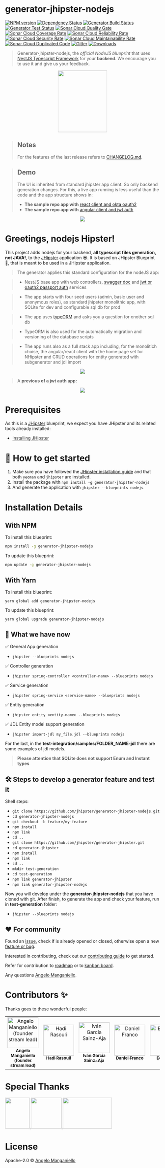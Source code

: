 # generator-jhipster-nodejs

[![NPM version][npm-image]][npm-url]
[![Dependency Status][daviddm-image]][daviddm-url]
[![Generator Build Status][github-actions-generator-ci-image]][github-actions-url]
[![Generator Test Status][github-actions-generator-test-image]][github-actions-url]
[![Sonar Cloud Quality Gate][sonar-gate-image]][sonar-url]
[![Sonar Cloud Coverage Rate][sonar-coverage-image]][sonar-coverage-url]
[![Sonar Cloud Reliability Rate][sonar-reliability-image]][sonar-url]
[![Sonar Cloud Security Rate][sonar-security-image]][sonar-url]
[![Sonar Cloud Maintainability Rate][sonar-maintainability-image]][sonar-url]
[![Sonar Cloud Duplicated Code][sonar-duplication-image]][sonar-url]
[![Gitter][gitter-image]][gitter-url]
[![Downloads][npmcharts-image]][npmcharts-url]

> Generator-jhipster-nodejs, the _official NodeJS blueprint_ that uses [NestJS Typescript Framework](https://nestjs.com/) for your **backend**. We encourage you to use it and give us your feedback.

<div align="center">
	<a href="https://github.com/jhipster/generator-jhipster-nodejs">
		<img width="160" height="200" src="https://raw.githubusercontent.com/jhipster/generator-jhipster-nodejs/v1.0.1/logo-nhipster.png">
	</a>
</div>

> ## Notes
>
> For the features of the last release refers to [CHANGELOG.md](https://github.com/jhipster/generator-jhipster-nodejs/blob/master/CHANGELOG.md).

> ## Demo
>
> The UI is inherited from standard jhipster app client. So only backend generation changes.
> For this, a live app running is less useful than the code and the app structure shows in:
>
> -   **The sample repo app with** [react client and okta oauth2](https://github.com/jhipster/jhipster-sample-app-nodejs-oauth2/tree/v1.0.1)
> -   **The sample repo app with** [angular client and jwt auth](https://github.com/jhipster/jhipster-sample-app-nodejs/tree/v1.0.1)

<div align="center">
	<a href="https://github.com/jhipster/generator-jhipster-nodejs">
		<img src="https://raw.githubusercontent.com/jhipster/generator-jhipster-nodejs/v1.0.1/nhipster-cli-logo.png">
	</a>
</div>

# Greetings, nodejs Hipster!

This project adds nodejs for your backend, **all typescript files generation, not JAVA!**, to the [JHipster](https://www.jhipster.tech/) application 😎. It is based on JHipster Blueprint 🔵, that is meant to be used in a JHipster application.

> The generator applies this standard configuration for the nodeJS app:

> -   NestJS base app with web controllers, [swagger doc](https://github.com/nestjs/swagger) and [jwt or oauth2 passport auth](https://github.com/nestjs/passport) services

> -   The app starts with four seed users (admin, basic user and anonymous roles), as standard jhipster monolithic app, with SQLite for dev and configurable sql db for prod

> -   The app uses [typeORM](https://github.com/nestjs/typeorm) and asks you a question for onother sql db

> -   TypeORM is also used for the automatically migration and versioning of the database scripts

> -   The app runs also as a full stack app including, for the monolitich choise, the angular/react client with the home page set for NHipster and CRUD operations for entity generated with subgenerator and jdl import

<div align="center">
		<img src="https://raw.githubusercontent.com/jhipster/generator-jhipster-nodejs/v1.0.1/nhipster-cli.gif">
</div>

> A **previous of a jwt auth app:**

<div align="center">
		<img src="https://raw.githubusercontent.com/jhipster/generator-jhipster-nodejs/v1.0.1/demo-full-app.gif">
</div>

# Prerequisites

As this is a [JHipster](https://www.jhipster.tech/) blueprint, we expect you have JHipster and its related tools already installed:

-   [Installing JHipster](https://www.jhipster.tech/installation/)

# 🚀 How to get started

1. Make sure you have followed the [JHipster installation guide](https://www.jhipster.tech/installation) and that both `yeoman` and `jhipster` are installed.
2. Install the package with `npm install -g generator-jhipster-nodejs`
3. And generate the application with `jhipster --blueprints nodejs`

# Installation Details

## With NPM

To install this blueprint:

```bash
npm install -g generator-jhipster-nodejs
```

To update this blueprint:

```bash
npm update -g generator-jhipster-nodejs
```

## With Yarn

To install this blueprint:

```
yarn global add generator-jhipster-nodejs
```

To update this blueprint:

```bash
yarn global upgrade generator-jhipster-nodejs
```

## 🚦 What we have now

✅ General App generation

-   `jhipster --blueprints nodejs`

✅ Controller generation

-   `jhipster spring-controller <controller-name> --blueprints nodejs`

✅ Service generation

-   `jhipster spring-service <service-name> --blueprints nodejs`

✅ Entity generation

-   `jhipster entity <entity-name> --blueprints nodejs`

✅ JDL Entity model support generation

-   `jhipster import-jdl my_file.jdl --blueprints nodejs`

For the last, in the **test-integration/samples/FOLDER_NAME-jdl** there are some examples of jdl models.

> **Please attention that SQLite does not support Enum and Instant types**

## 🛠 Steps to develop a generator feature and test it

Shell steps:

-   `git clone https://github.com/jhipster/generator-jhipster-nodejs.git`
-   `cd generator-jhipster-nodejs`
-   `git checkout -b feature/my-feature`
-   `npm install`
-   `npm link`
-   `cd ..`
-   `git clone https://github.com/jhipster/generator-jhipster.git`
-   `cd generator-jhipster`
-   `npm install`
-   `npm link`
-   `cd ..`
-   `mkdir test-generation`
-   `cd test-generation`
-   `npm link generator-jhipster`
-   `npm link generator-jhipster-nodejs`

Now you will develop under the **generator-jhipster-nodejs** that you have cloned with git.
After finish, to generate the app and check your feature, run in **test-generation** folder:

-   `jhipster --blueprints nodejs`

## ❤️ For community

Found an [issue](https://github.com/jhipster/generator-jhipster-nodejs/issues), check if is already opened or closed, otherwise open a new [feature or bug](https://github.com/jhipster/generator-jhipster-nodejs/issues/new/choose).

Interested in contributing, check out our [contributing guide](https://github.com/jhipster/generator-jhipster-nodejs/blob/master/CONTRIBUTING.md) to get started.

Refer for contribution to [roadmap](https://github.com/jhipster/generator-jhipster-nodejs/blob/master/ROADMAP.md) or to [kanban board](https://github.com/jhipster/generator-jhipster-nodejs/projects/1?fullscreen=true).

Any questions [Angelo Manganiello](mailto:angelo.mang@libero.it).

# Contributors ✨

Thanks goes to these wonderful people:

<table><tr><td align="center"><a href="https://github.com/amanganiello90"><img src="https://avatars3.githubusercontent.com/u/20536757?s=400" width="100px;" alt="Angelo Manganiello (founder stream lead)"/><br/><sub><b>Angelo Manganiello</b><br/><b>(founder stream lead)</b></sub></a></td><td align="center"><a href="https://github.com/hadirsa"><img src="https://avatars2.githubusercontent.com/u/3942854?s=400" width="100px;" alt="Hadi Rasouli"/><br /><sub><b>Hadi Rasouli</b></sub></a></td><td align="center"><a href="https://github.com/ivangsa"><img src="https://avatars1.githubusercontent.com/u/1246876?s=400" width="100px;" alt="Iván García Sainz-Aja"/><br /><sub><b>Iván García Sainz-Aja</b></sub></a></td><td align="center"><a href="https://github.com/DanielFran"><img src="https://avatars1.githubusercontent.com/u/3706415?s=400" width="100px;" alt="Daniel Franco"/><br /><sub><b>Daniel Franco</b></sub></a></td><td align="center"><a href="https://github.com/Aragonbn90"><img src="https://avatars2.githubusercontent.com/u/4463823?s=400" width="100px;" alt="Ed Pham"/><br /><sub><b>Ed Pham</b></sub></a></td></tr></table>

# Special Thanks

<div align="left">
		<a href="https://www.jetbrains.com/?from=generator-jhipster-nodejs">
		  <img width="80" height="100" src="https://raw.githubusercontent.com/jhipster/generator-jhipster-nodejs/v1.0.1/jetbrains.png">
		</a>
		<a href="https://code.visualstudio.com">
		  <img width="100" height="100" src="https://raw.githubusercontent.com/jhipster/generator-jhipster-nodejs/v1.0.1/visualstudio-code.png">
		</a>
		<a href="https://www.jhipster.tech">
		  <img width="160" height="100" src="https://raw.githubusercontent.com/jhipster/generator-jhipster-nodejs/v1.0.1/jhipster-logo.png">
		</a>
</div>

# License

Apache-2.0 © [Angelo Manganiello](https://github.com/amanganiello90)

[npm-image]: https://img.shields.io/npm/v/generator-jhipster-nodejs.svg
[npm-url]: https://npmjs.org/package/generator-jhipster-nodejs
[github-actions-generator-ci-image]: https://github.com/jhipster/generator-jhipster-nodejs/workflows/Generator%20CI/badge.svg
[github-actions-generator-test-image]: https://github.com/jhipster/generator-jhipster-nodejs/workflows/Test%20Integration/badge.svg
[github-actions-url]: https://github.com/jhipster/generator-jhipster-nodejs/actions
[sonar-url]: https://sonarcloud.io/dashboard?branch=master&id=jhipster_generator-jhipster-nodejs
[sonar-coverage-url]: https://sonarcloud.io/component_measures?branch=master&id=jhipster_generator-jhipster-nodejs&metric=coverage&view=list
[sonar-gate-image]: https://sonarcloud.io/api/project_badges/measure?branch=master&project=jhipster_generator-jhipster-nodejs&metric=alert_status
[sonar-coverage-image]: https://sonarcloud.io/api/project_badges/measure?branch=master&project=jhipster_generator-jhipster-nodejs&metric=coverage
[sonar-reliability-image]: https://sonarcloud.io/api/project_badges/measure?branch=master&project=jhipster_generator-jhipster-nodejs&metric=reliability_rating
[sonar-security-image]: https://sonarcloud.io/api/project_badges/measure?branch=master&project=jhipster_generator-jhipster-nodejs&metric=security_rating
[sonar-maintainability-image]: https://sonarcloud.io/api/project_badges/measure?branch=master&project=jhipster_generator-jhipster-nodejs&metric=sqale_rating
[sonar-duplication-image]: https://sonarcloud.io/api/project_badges/measure?branch=master&project=jhipster_generator-jhipster-nodejs&metric=duplicated_lines_density
[daviddm-image]: https://david-dm.org/jhipster/generator-jhipster-nodejs.svg?theme=shields.io
[daviddm-url]: https://david-dm.org/jhipster/generator-jhipster-nodejs
[npmcharts-image]: https://img.shields.io/npm/dm/generator-jhipster-nodejs.svg?label=Downloads&style=flat
[npmcharts-url]: https://npmcharts.com/compare/generator-jhipster-nodejs
[gitter-image]: https://badges.gitter.im/generator-jhipster-nodejs/community.svg
[gitter-url]: https://gitter.im/generator-jhipster-nodejs/community?utm_source=badge&utm_medium=badge&utm_campaign=pr-badge
